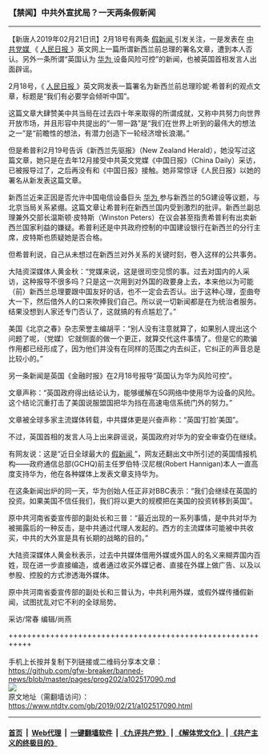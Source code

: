 ### 【禁闻】中共外宣扰局？一天两条假新闻
------------------------

<div class="post_content">
 <p>
  【新唐人2019年02月21日讯】2月18号有两条
  <a href="https://www.ntdtv.com/gb/假新闻.htm">
   假新闻
  </a>
  引发关注，一是发表在
  <a href="https://www.ntdtv.com/gb/中共党媒.htm">
   中共党媒
  </a>
  《
  <a href="https://www.ntdtv.com/gb/人民日报.htm">
   人民日报
  </a>
  》英文网上一篇所谓新西兰前总理的署名文章，遭到本人否认。另外一条所谓“英国认为
  <a href="https://www.ntdtv.com/gb/华为.htm">
   华为
  </a>
  设备风险可控”的新闻，也被英国首相发言人出面辟谣。
 </p>
 <p>
  2月18号，《
  <a href="https://www.ntdtv.com/gb/人民日报.htm">
   人民日报
  </a>
  》英文网发表一篇署名为新西兰前总理珍妮·希普利的观点文章，标题是“我们有必要学会倾听中国”。
 </p>
 <p>
  这篇文章大肆赞美中共当局在过去四十年来取得的所谓成就，又称中共努力向世界开放市场，并且形容中共提出的“一带一路”是“我们在世界上听到的最伟大的想法之一”是“前瞻性的想法，有潜力创造下一轮经济增长浪潮。”
 </p>
 <p>
  但是希普利2月19号告诉《新西兰先驱报》（New Zealand Herald），她没写过这篇文章，她只是在去年12月接受中共英文党媒《中国日报》（China Daily）采访，已被报导过了，之后再没有和《中国日报》接触。她非常惊讶《人民日报》以她的署名从新发表这篇文章。
 </p>
 <p>
  新西兰近来正因是否允许中国电信设备巨头
  <a href="https://www.ntdtv.com/gb/华为.htm">
   华为
  </a>
  参与新西兰的5G建设等议题，与北京当局关系紧绷。这篇文章让希普利在新西兰国内受到激烈的批评。新西兰副总理兼外交部长温斯顿·皮特斯（Winston Peters）在议会甚至指责希普利有出卖新西兰国家利益的嫌疑。希普利还是中共政府控制的中国建设银行在新西兰的分行主席，皮特斯也质疑她是否合格。
 </p>
 <p>
  但希普利说，自己从未想过在新西兰对外关系的关键时刻，卷入这样的公共事务。
 </p>
 <p>
  大陆资深媒体人黄金秋：“党媒来说，这是很司空见惯的事。过去对国内的人采访，这种报导不很多吗？只是这一次用到对外国的政要身上去，本来他以为可能（前）新西兰总理要跟中国友好的话，也不一定会去否认。出于这种心理，歪曲夸大一下，然后借外人的口来吹捧我们自己。所以说一切新闻都是在为统治者服务。结果没想到人家还专门否认了，这就搞的有点尴尬了。”
 </p>
 <p>
  美国《北京之春》杂志荣誉主编胡平：“别人没有注意就算了，如果别人提出这个问题了呢，（党媒）它就侧面的做一个更正，就算交代这件事情了。但是它的欺骗作用都已经形成了，因为他们并没有在同样的范围之内去纠正，它纠正的声音总是比较小的。”
 </p>
 <p>
  另一条新闻是英国《金融时报》在2月18号报导“英国认为华为风险可控”。
 </p>
 <p>
  文章声称：“英国政府得出结论认为，能够缓解在5G网络中使用华为设备的风险。这个结论沉重打击了美国说服盟国把华为挡在高速电信系统门外的努力。”
 </p>
 <p>
  文章被全球多家主流媒体转载，中共媒体更是兴奋声称：“英国‘打脸’美国”。
 </p>
 <p>
  不过，英国首相的发言人马上出来辟谣说，英国政府对华为的安全审查仍在继续。
 </p>
 <p>
  有网友说：这是“近日全球最大的
  <a href="https://www.ntdtv.com/gb/假新闻.htm">
   假新闻
  </a>
  ”，网友还翻出文中所引述的英国情报机构——政府通信总部(GCHQ)前主任罗伯特·汉尼根(Robert Hannigan)本人一直高度支持华为，他在各种媒体上发表文章支持华为。
 </p>
 <p>
  在这条新闻出炉的同一天，华为创始人任正非对BBC表示：“我们会继续在英国的投资。如果美国不信任我们，我们将以更大的规模把在美国的投资转移到英国”。
 </p>
 <p>
  原中共河南省委宣传部的副处长和三普：“最近出现的一系列事情，是中共对华为被揭露后的一种反击，是中共通过代理人发起的。西方的主流媒体可能被中共收买，中共的大外宣是具有长期的战略的目的。”
 </p>
 <p>
  大陆资深媒体人黄金秋表示，过去中共媒体借用外媒或外国人的名义来糊弄国内百姓，现在进一步直接编造，或者通过收买外媒记者、直接在外媒上做广告、以及以参股、控股的方式渗透海外媒体。
 </p>
 <p>
  原中共河南省委宣传部的副处长和三普认为，中共利用外媒，或假外媒传播假新闻，试图扰乱对它不利的全球局势。
 </p>
 <p>
  采访/常春 编辑/尚燕
 </p>
 <div class="single_ad">
 </div>
</div>

+++++++++++++++++++++++++++++++++++++++++++++++++++++++++++<br/><br/>
手机上长按并复制下列链接或二维码分享本文章：<br/>
https://github.com/gfw-breaker/banned-news/blob/master/pages/prog202/a102517090.md <br/>
<a href='https://github.com/gfw-breaker/banned-news/blob/master/pages/prog202/a102517090.md'><img src='https://github.com/gfw-breaker/banned-news/blob/master/pages/prog202/a102517090.md.png'/></a> <br/>
原文地址（需翻墙访问）：https://www.ntdtv.com/gb/2019/02/21/a102517090.html


------------------------
#### [首页](https://github.com/gfw-breaker/banned-news/blob/master/README.md) &nbsp;|&nbsp; [Web代理](https://github.com/labour-camp/helloworld) &nbsp;|&nbsp; [一键翻墙软件](https://github.com/gfw-breaker/nogfw/blob/master/README.md) &nbsp;| [《九评共产党》](https://github.com/gfw-breaker/9ping.md/blob/master/README.md#九评之一评共产党是什么) | [《解体党文化》](https://github.com/gfw-breaker/jtdwh.md/blob/master/README.md) | [《共产主义的终极目的》](https://github.com/gfw-breaker/gczydzjmd.md/blob/master/README.md)

